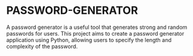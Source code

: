# PASSWORD-GENERATOR
A password generator is a useful tool that generates strong and  random passwords for users. This project aims to create a password generator application using Python, allowing users to  specify the length and complexity of the password.
